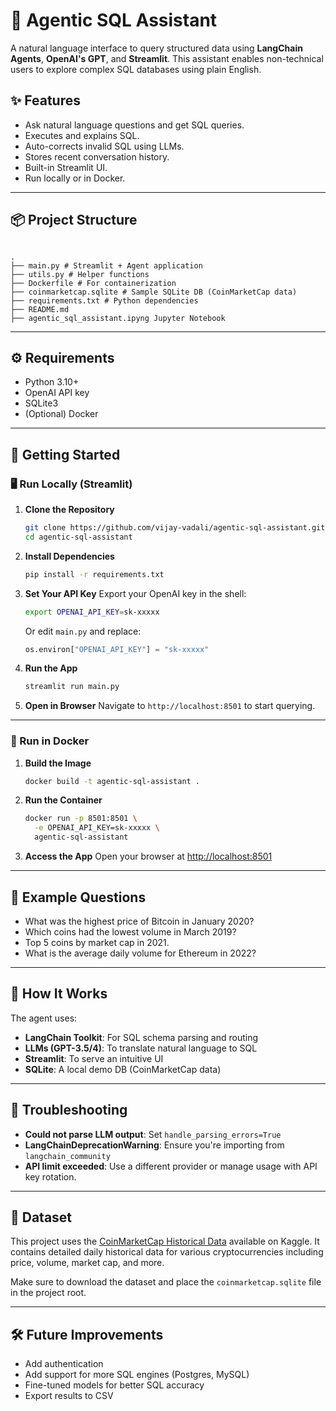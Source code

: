 # 🧠 Agentic SQL Assistant

A natural language interface to query structured data using **LangChain Agents**, **OpenAI's GPT**, and **Streamlit**. This assistant enables non-technical users to explore complex SQL databases using plain English.

## ✨ Features

- Ask natural language questions and get SQL queries.
- Executes and explains SQL.
- Auto-corrects invalid SQL using LLMs.
- Stores recent conversation history.
- Built-in Streamlit UI.
- Run locally or in Docker.

---

## 📦 Project Structure

```

.
├── main.py # Streamlit + Agent application
├── utils.py # Helper functions
├── Dockerfile # For containerization
├── coinmarketcap.sqlite # Sample SQLite DB (CoinMarketCap data)
├── requirements.txt # Python dependencies
├── README.md
├── agentic_sql_assistant.ipyng Jupyter Notebook

```

---

## ⚙️ Requirements

- Python 3.10+
- OpenAI API key
- SQLite3
- (Optional) Docker

---

## 🚀 Getting Started

### 🖥️ Run Locally (Streamlit)

1. **Clone the Repository**

   ```bash
   git clone https://github.com/vijay-vadali/agentic-sql-assistant.git
   cd agentic-sql-assistant
   ```

2. **Install Dependencies**

   ```bash
   pip install -r requirements.txt
   ```

3. **Set Your API Key**
   Export your OpenAI key in the shell:

   ```bash
   export OPENAI_API_KEY=sk-xxxxx
   ```

   Or edit `main.py` and replace:

   ```python
   os.environ["OPENAI_API_KEY"] = "sk-xxxxx"
   ```

4. **Run the App**

   ```bash
   streamlit run main.py
   ```

5. **Open in Browser**
   Navigate to `http://localhost:8501` to start querying.

---

### 🐳 Run in Docker

1. **Build the Image**

   ```bash
   docker build -t agentic-sql-assistant .
   ```

2. **Run the Container**

   ```bash
   docker run -p 8501:8501 \
     -e OPENAI_API_KEY=sk-xxxxx \
     agentic-sql-assistant
   ```

3. **Access the App**
   Open your browser at [http://localhost:8501](http://localhost:8501)

---

## 🧪 Example Questions

- What was the highest price of Bitcoin in January 2020?
- Which coins had the lowest volume in March 2019?
- Top 5 coins by market cap in 2021.
- What is the average daily volume for Ethereum in 2022?

---

## 🧠 How It Works

The agent uses:

- **LangChain Toolkit**: For SQL schema parsing and routing
- **LLMs (GPT-3.5/4)**: To translate natural language to SQL
- **Streamlit**: To serve an intuitive UI
- **SQLite**: A local demo DB (CoinMarketCap data)

---

## 🐛 Troubleshooting

- **Could not parse LLM output**: Set `handle_parsing_errors=True`
- **LangChainDeprecationWarning**: Ensure you're importing from `langchain_community`
- **API limit exceeded**: Use a different provider or manage usage with API key rotation.

---

## 📂 Dataset

This project uses the [CoinMarketCap Historical Data](https://www.kaggle.com/datasets/bizzyvinci/coinmarketcap-historical-data) available on Kaggle. It contains detailed daily historical data for various cryptocurrencies including price, volume, market cap, and more.

Make sure to download the dataset and place the `coinmarketcap.sqlite` file in the project root.

---

## 🛠️ Future Improvements

- Add authentication
- Add support for more SQL engines (Postgres, MySQL)
- Fine-tuned models for better SQL accuracy
- Export results to CSV

